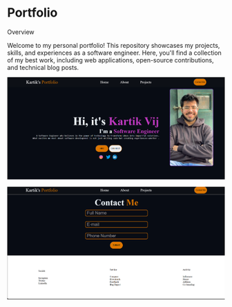 # Portfolio


Overview

Welcome to my personal portfolio! This repository showcases my projects, skills, and experiences as a software engineer. Here, you'll find a collection of my best work, including web applications, open-source contributions, and technical blog posts.

![image alt](https://github.com/kartik3030/Portfolio/blob/main/Screenshot%202025-03-28%20165935.png?raw=true)

![image alt](https://github.com/kartik3030/Portfolio/blob/main/Screenshot%202025-03-28%20170019.png?raw=true)
